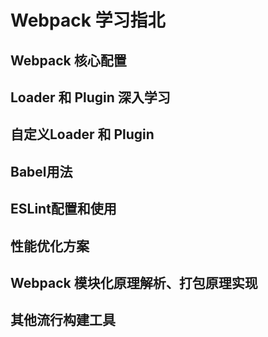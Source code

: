 # Webpack 学习指北

## Webpack 核心配置





## Loader 和 Plugin 深入学习



## 自定义Loader 和 Plugin 





## Babel用法



## ESLint配置和使用



## 性能优化方案





## Webpack 模块化原理解析、打包原理实现





## 其他流行构建工具

